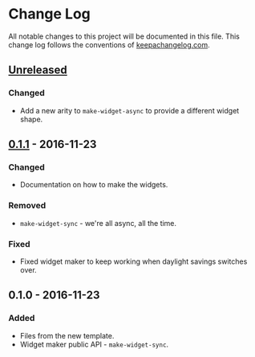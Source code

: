 # Change Log
All notable changes to this project will be documented in this file. This change log follows the conventions of [keepachangelog.com](http://keepachangelog.com/).

## [Unreleased]
### Changed
- Add a new arity to `make-widget-async` to provide a different widget shape.

## [0.1.1] - 2016-11-23
### Changed
- Documentation on how to make the widgets.

### Removed
- `make-widget-sync` - we're all async, all the time.

### Fixed
- Fixed widget maker to keep working when daylight savings switches over.

## 0.1.0 - 2016-11-23
### Added
- Files from the new template.
- Widget maker public API - `make-widget-sync`.

[Unreleased]: https://github.com/your-name/node-lab/compare/0.1.1...HEAD
[0.1.1]: https://github.com/your-name/node-lab/compare/0.1.0...0.1.1
